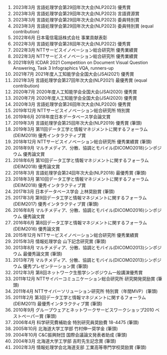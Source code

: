 1. 2023年3月 言語処理学会第29回年次大会(NLP2023) 優秀賞
1. 2023年3月 言語処理学会第29回年次大会(NLP2023) 言語資源賞
1. 2023年3月 言語処理学会第29回年次大会(NLP2023) 委員特別賞
1. 2023年3月 言語処理学会第29回年次大会(NLP2023) 委員特別賞 (equal contribution)
1. 2022年6月 日本電信電話株式会社 事業貢献表彰 
1. 2022年3月 言語処理学会第28回年次大会(NLP2022) 優秀賞
1. 2022年3月 NTTサービスイノベーション総合研究所 優秀業績賞 
1. 2022年3月 NTTサービスイノベーション総合研究所 優秀業績賞 
1. 2021年9月 ICDAR 2021 Competition on Document Visual Question Answering, Task 3 Infographics VQA,  runners-up
1. 2021年7月 2021年度人工知能学会全国大会(JSAI2021) 優秀賞
1. 2021年3月 言語処理学会第27回年次大会(NLP2021) 最優秀賞 (equal contribution)
1. 2020年7月 2020年度人工知能学会全国大会(JSAI2020) 優秀賞
1. 2020年7月 2020年度人工知能学会全国大会(JSAI2020) 優秀賞
1. 2020年3月 言語処理学会第26回年次大会(NLP2020) 優秀賞
1. 2019年12月 NTTサービスイノベーション総合研究所 特別賞 
1. 2019年6月 2018年度日本データベース学会論文賞 
1. 2019年3月 言語処理学会第25回年次大会(NLP2019) 優秀賞 (筆頭) 
1. 2019年3月 第11回データ工学と情報マネジメントに関するフォーラム(DEIM2019) 優秀インタラクティブ賞 
1. 2018年12月 NTTサービスイノベーション総合研究所 優秀業績賞 (筆頭) 
1. 2018年9月 マルチメディア、分散、協調とモバイル(DICOMO2018)シンポジウム 優秀論文賞 
1. 2018年6月 第10回データ工学と情報マネジメントに関するフォーラム(DEIM2018) 優秀論文賞 
1. 2018年3月 言語処理学会第24回年次大会(NLP2018) 最優秀賞 (筆頭) 
1. 2018年3月 第10回データ工学と情報マネジメントに関するフォーラム(DEIM2018) 優秀インタラクティブ賞 
1. 2017年3月 日本データベース学会 上林奨励賞 (筆頭) 
1. 2017年3月 第9回データ工学と情報マネジメントに関するフォーラム(DEIM2017) 優秀インタラクティブ賞 (筆頭) 
1. 2016年8月 マルチメディア、分散、協調とモバイル(DICOMO2016)シンポジウム 優秀論文賞 
1. 2016年6月 第8回データ工学と情報マネジメントに関するフォーラム(DEIM2016) 優秀論文賞 
1. 2015年12月 NTTサービスイノベーション総合研究所 優秀業績賞 
1. 2015年3月 情報処理学会 山下記念研究賞 (筆頭) 
1. 2013年8月 マルチメディア、分散、協調とモバイル(DICOMO2013)シンポジウム 最優秀論文賞 (筆頭) 
1. 2013年7月 マルチメディア、分散、協調とモバイル(DICOMO2013)シンポジウム 優秀プレゼンテーション賞 (筆頭) 
1. 2012年3月 第8回ネットワーク生態学シンポジウム一般講演優秀賞 
1. 2011年12月 NTTサイバーコミュニケーション総合研究所 研究開発奨励賞 (筆頭) 
1. 2011年4月 NTTサイバーソリューション研究所 特別賞（年間MVP）(筆頭) 
1. 2011年2月 第3回データ工学と情報マネジメントに関するフォーラム(DEIM2011) 最優秀インタラクティブ賞 (筆頭) 
1. 2010年9月 グループウェアとネットワークサービスワークショップ2010 ベストペーパー賞 (筆頭) 
1. 2006年4月 科学研究費補助金 特別研究員奨励費 18-4475 (筆頭) 
1. 2005年10月 北海道大学工学部 竹村伸一奨学金 (筆頭) 
1. 2004年10月 C&C振興財団 国際会議論文発表者助成 (筆頭) 
1. 2004年3月 北海道大学工学部 吉町先生記念賞 (筆頭) 
1. 2002年3月 情報処理学会北海道支部 工業高等専門学校奨励賞 (筆頭) 
